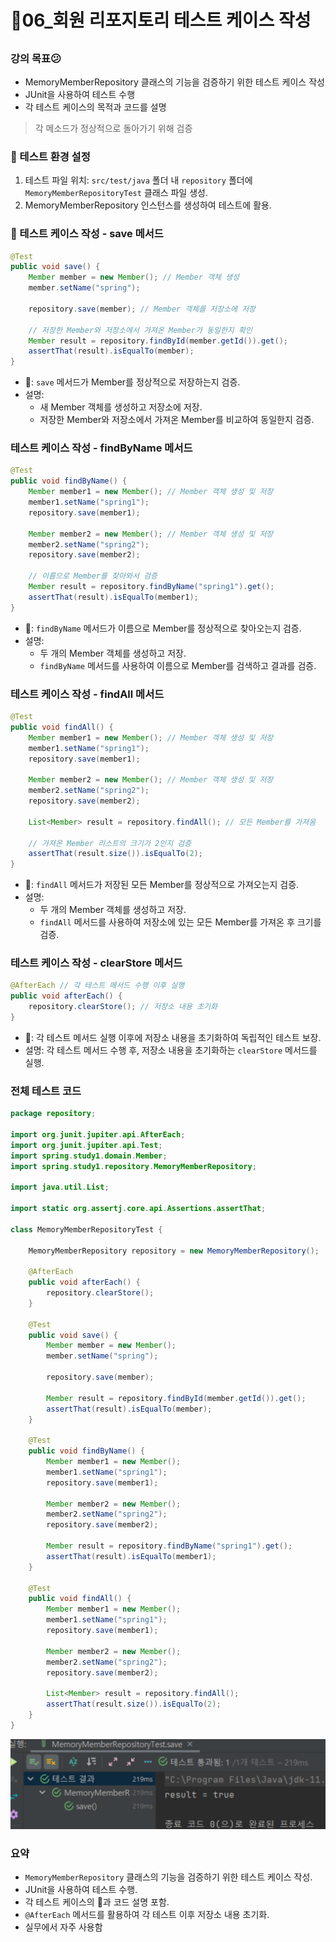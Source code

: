 [//]: # (<🍃😕📃📁📗)
# 🍃06_회원 리포지토리 테스트 케이스 작성
## 

### 강의 목표😕
- MemoryMemberRepository 클래스의 기능을 검증하기 위한 테스트 케이스 작성
- JUnit을 사용하여 테스트 수행
- 각 테스트 케이스의 목적과 코드를 설명

> 각 메소드가 정상적으로 돌아가기 위해 검증

### 📁 테스트 환경 설정
1. 테스트 파일 위치: `src/test/java` 폴더 내 `repository` 폴더에 `MemoryMemberRepositoryTest` 클래스 파일 생성.
2. MemoryMemberRepository 인스턴스를 생성하여 테스트에 활용.

### 📃 테스트 케이스 작성 - save 메서드
```java
@Test
public void save() {
    Member member = new Member(); // Member 객체 생성
    member.setName("spring");

    repository.save(member); // Member 객체를 저장소에 저장

    // 저장한 Member와 저장소에서 가져온 Member가 동일한지 확인
    Member result = repository.findById(member.getId()).get();
    assertThat(result).isEqualTo(member);
}
```
- 🍃: `save` 메서드가 Member를 정상적으로 저장하는지 검증.
- 설명:
  - 새 Member 객체를 생성하고 저장소에 저장.
  - 저장한 Member와 저장소에서 가져온 Member를 비교하여 동일한지 검증.

### 테스트 케이스 작성 - findByName 메서드
```java
@Test
public void findByName() {
    Member member1 = new Member(); // Member 객체 생성 및 저장
    member1.setName("spring1");
    repository.save(member1);

    Member member2 = new Member(); // Member 객체 생성 및 저장
    member2.setName("spring2");
    repository.save(member2);

    // 이름으로 Member를 찾아와서 검증
    Member result = repository.findByName("spring1").get();
    assertThat(result).isEqualTo(member1);
}
```
- 🍃: `findByName` 메서드가 이름으로 Member를 정상적으로 찾아오는지 검증.
- 설명:
  - 두 개의 Member 객체를 생성하고 저장.
  - `findByName` 메서드를 사용하여 이름으로 Member를 검색하고 결과를 검증.

### 테스트 케이스 작성 - findAll 메서드
```java
@Test
public void findAll() {
    Member member1 = new Member(); // Member 객체 생성 및 저장
    member1.setName("spring1");
    repository.save(member1);

    Member member2 = new Member(); // Member 객체 생성 및 저장
    member2.setName("spring2");
    repository.save(member2);

    List<Member> result = repository.findAll(); // 모든 Member를 가져옴

    // 가져온 Member 리스트의 크기가 2인지 검증
    assertThat(result.size()).isEqualTo(2);
}
```
- 🍃: `findAll` 메서드가 저장된 모든 Member를 정상적으로 가져오는지 검증.
- 설명:
  - 두 개의 Member 객체를 생성하고 저장.
  - `findAll` 메서드를 사용하여 저장소에 있는 모든 Member를 가져온 후 크기를 검증.

### 테스트 케이스 작성 - clearStore 메서드
```java
@AfterEach // 각 테스트 메서드 수행 이후 실행
public void afterEach() {
    repository.clearStore(); // 저장소 내용 초기화
}
```
- 🍃: 각 테스트 메서드 실행 이후에 저장소 내용을 초기화하여 독립적인 테스트 보장.
- 설명: 각 테스트 메서드 수행 후, 저장소 내용을 초기화하는 `clearStore` 메서드를 실행.

### 전체 테스트 코드
```java
package repository;

import org.junit.jupiter.api.AfterEach;
import org.junit.jupiter.api.Test;
import spring.study1.domain.Member;
import spring.study1.repository.MemoryMemberRepository;

import java.util.List;

import static org.assertj.core.api.Assertions.assertThat;

class MemoryMemberRepositoryTest {

    MemoryMemberRepository repository = new MemoryMemberRepository();

    @AfterEach
    public void afterEach() {
        repository.clearStore();
    }

    @Test
    public void save() {
        Member member = new Member();
        member.setName("spring");

        repository.save(member);

        Member result = repository.findById(member.getId()).get();
        assertThat(result).isEqualTo(member);
    }

    @Test
    public void findByName() {
        Member member1 = new Member();
        member1.setName("spring1");
        repository.save(member1);

        Member member2 = new Member();
        member2.setName("spring2");
        repository.save(member2);

        Member result = repository.findByName("spring1").get();
        assertThat(result).isEqualTo(member1);
    }

    @Test
    public void findAll() {
        Member member1 = new Member();
        member1.setName("spring1");
        repository.save(member1);

        Member member2 = new Member();
        member2.setName("spring2");
        repository.save(member2);

        List<Member> result = repository.findAll();
        assertThat(result.size()).isEqualTo(2);
    }
}
```

![img_6.png](img_6.png)

### 요약
- `MemoryMemberRepository` 클래스의 기능을 검증하기 위한 테스트 케이스 작성.
- JUnit을 사용하여 테스트 수행.
- 각 테스트 케이스의 🍃과 코드 설명 포함.
- `@AfterEach` 메서드를 활용하여 각 테스트 이후 저장소 내용 초기화.
- 실무에서 자주 사용함